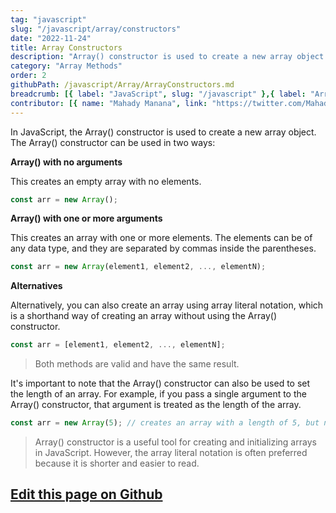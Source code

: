 ```yaml
---
tag: "javascript"
slug: "/javascript/array/constructors"
date: "2022-11-24"
title: Array Constructors
description: "Array() constructor is used to create a new array object. The Array() constructor can be used in two ways."
category: "Array Methods"
order: 2
githubPath: /javascript/Array/ArrayConstructors.md
breadcrumb: [{ label: "JavaScript", slug: "/javascript" },{ label: "Array Methods", slug: "/javascript/array" }]
contributor: [{ name: "Mahady Manana", link: "https://twitter.com/MahadyManana" }]
---
```



In JavaScript, the Array() constructor is used to create a new array object. The Array() constructor can be used in two ways:

**Array() with no arguments**

This creates an empty array with no elements.

```javascript
const arr = new Array();
```

**Array() with one or more arguments**

This creates an array with one or more elements. The elements can be of any data type, and they are separated by commas inside the parentheses.

```javascript
const arr = new Array(element1, element2, ..., elementN);
```


**Alternatives**

Alternatively, you can also create an array using array literal notation, which is a shorthand way of creating an array without using the Array() constructor.

```javascript
const arr = [element1, element2, ..., elementN];
```

> Both methods are valid and have the same result.

It's important to note that the Array() constructor can also be used to set the length of an array. For example, if you pass a single argument to the Array() constructor, that argument is treated as the length of the array.

```javascript
const arr = new Array(5); // creates an array with a length of 5, but no elements
```


> Array() constructor is a useful tool for creating and initializing arrays in JavaScript. However, the array literal notation is often preferred because it is shorter and easier to read.



## <a href="https://github.com/mahady-manana/betatuto-docs/tree/main/docs/javascript/Array/ArrayConstructors.md" target="_blank">Edit this page on Github</a>

